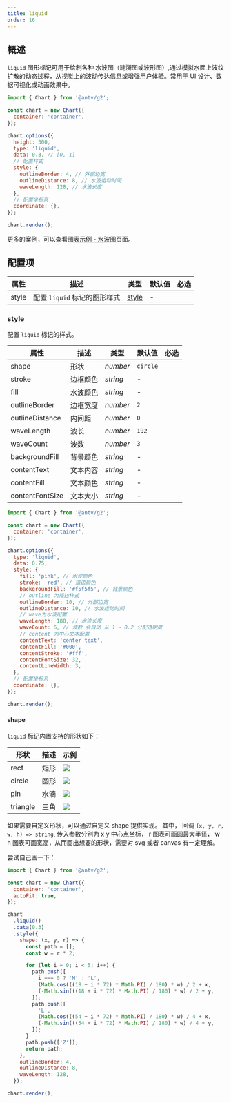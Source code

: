 ```yaml
---
title: liquid
order: 16
---
```


## 概述

`liquid` 图形标记可用于绘制各种 水波图（涟漪图或波形图）,通过模拟水面上波纹扩散的动态过程，从视觉上的波动传达信息或增强用户体验。常用于 UI 设计、数据可视化或动画效果中。

```js | ob { inject: true }
import { Chart } from '@antv/g2';

const chart = new Chart({
  container: 'container',
});

chart.options({
  height: 300,
  type: 'liquid',
  data: 0.3, // [0, 1]
  // 配置样式
  style: {
    outlineBorder: 4, // 外部边宽
    outlineDistance: 8, // 水波运动时间
    waveLength: 128, // 水波长度
  },
  // 配置坐标系
  coordinate: {},
});

chart.render();
```

更多的案例，可以查看[图表示例 - 水波图](/examples#general-Liquid)页面。

## 配置项

| 属性  | 描述                         | 类型            | 默认值 | 必选 |
| ----- | ---------------------------- | --------------- | ------ | ---- |
| style | 配置 `liquid` 标记的图形样式 | [style](#style) | -      |      |

### style

配置 `liquid` 标记的样式。

| 属性            | 描述     | 类型     | 默认值   | 必选 |
| --------------- | -------- | -------- | -------- | ---- |
| shape           | 形状     | _number_ | `circle` |      |
| stroke          | 边框颜色 | _string_ | -        |      |
| fill            | 水波颜色 | _string_ | -        |      |
| outlineBorder   | 边框宽度 | _number_ | `2`      |      |
| outlineDistance | 内间距   | _number_ | `0`      |      |
| waveLength      | 波长     | _number_ | `192`    |      |
| waveCount       | 波数     | _number_ | `3`      |      |
| backgroundFill  | 背景颜色 | _string_ | -        |      |
| contentText     | 文本内容 | _string_ | -        |      |
| contentFill     | 文本颜色 | _string_ | -        |      |
| contentFontSize | 文本大小 | _string_ | -        |      |

```js | ob { inject: true }
import { Chart } from '@antv/g2';

const chart = new Chart({
  container: 'container',
});

chart.options({
  type: 'liquid',
  data: 0.75,
  style: {
    fill: 'pink', // 水波颜色
    stroke: 'red', // 描边颜色
    backgroundFill: '#f5f5f5', // 背景颜色
    // outline 为描边样式
    outlineBorder: 10, // 外部边宽
    outlineDistance: 10, // 水波运动时间
    // wave为水波配置
    waveLength: 188, // 水波长度
    waveCount: 6, // 波数 会自动 从 1 ~ 0.2 分配透明度
    // content 为中心文本配置
    contentText: 'center text',
    contentFill: '#000',
    contentStroke: '#fff',
    contentFontSize: 32,
    contentLineWidth: 3,
  },
  // 配置坐标系
  coordinate: {},
});

chart.render();
```

#### shape

`liquid` 标记内置支持的形状如下：

| 形状     | 描述 | 示例                                                                                                             |
| -------- | ---- | ---------------------------------------------------------------------------------------------------------------- |
| rect     | 矩形 | <img src="https://mdn.alipayobjects.com/huamei_qa8qxu/afts/img/A*yhm7SorCPUsAAAAAAAAAAAAAemJ7AQ/original"></img> |
| circle   | 圆形 | <img src="https://mdn.alipayobjects.com/huamei_qa8qxu/afts/img/A*kMifQItNCRsAAAAAAAAAAAAAemJ7AQ/original"></img> |
| pin      | 水滴 | <img src="https://mdn.alipayobjects.com/huamei_qa8qxu/afts/img/A*bAhUQZX4aYQAAAAAAAAAAAAAemJ7AQ/original"></img> |
| triangle | 三角 | <img src="https://mdn.alipayobjects.com/huamei_qa8qxu/afts/img/A*ApfoS7lBxv8AAAAAAAAAAAAAemJ7AQ/original"></img> |

如果需要自定义形状，可以通过自定义 shape 提供实现。 其中， 回调 `(x, y, r, w, h) => string`, 传入参数分别为 x y 中心点坐标， r 图表可画圆最大半径， w h 图表可画宽高，从而画出想要的形状，需要对 svg 或者 canvas 有一定理解。

尝试自己画一下：

```js | ob { inject: true }
import { Chart } from '@antv/g2';

const chart = new Chart({
  container: 'container',
  autoFit: true,
});

chart
  .liquid()
  .data(0.3)
  .style({
    shape: (x, y, r) => {
      const path = [];
      const w = r * 2;

      for (let i = 0; i < 5; i++) {
        path.push([
          i === 0 ? 'M' : 'L',
          (Math.cos(((18 + i * 72) * Math.PI) / 180) * w) / 2 + x,
          (-Math.sin(((18 + i * 72) * Math.PI) / 180) * w) / 2 + y,
        ]);
        path.push([
          'L',
          (Math.cos(((54 + i * 72) * Math.PI) / 180) * w) / 4 + x,
          (-Math.sin(((54 + i * 72) * Math.PI) / 180) * w) / 4 + y,
        ]);
      }
      path.push(['Z']);
      return path;
    },
    outlineBorder: 4,
    outlineDistance: 8,
    waveLength: 128,
  });

chart.render();

```
